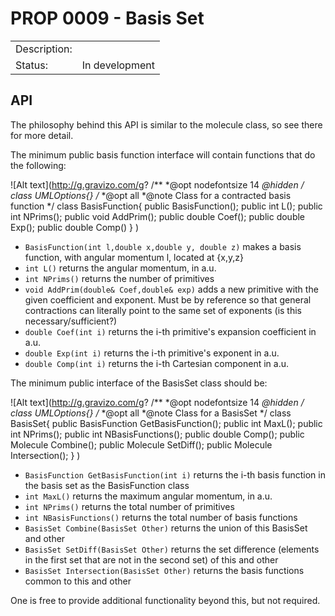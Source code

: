 # PROP 0009 - Basis Set

|                |                                           |
|:---------------|:------------------------------------------|
| Description:   |                                           |
| Status:        | In development                            |
 

## API
The philosophy behind this API is similar to the molecule class, so see there for more detail.

The minimum public basis function interface will contain functions that do the following:

![Alt text](http://g.gravizo.com/g?
/**
*@opt nodefontsize 14
*@hidden
*/
class UMLOptions{}
/**
*@opt all
*@note Class for a contracted basis function
*/
class BasisFunction{
public BasisFunction();
public int L();
public int NPrims();
public void AddPrim();
public double Coef();
public double Exp();
public double Comp()
}
)

* `BasisFunction(int l,double x,double y, double z)` makes a basis function, with angular momentum l, located at {x,y,z}
* `int L()` returns the angular momentum, in a.u.
* `int NPrims()` returns the number of primitives
* `void AddPrim(double& Coef,double& exp)` adds a new primitive with the given coefficient and exponent.  Must be by reference so that general contractions can literally point to the same set of exponents (is this necessary/sufficient?)
* `double Coef(int i)` returns the i-th primitive's expansion coefficient in a.u.
* `double Exp(int i)` returns the i-th primitive's exponent in a.u.
* `double Comp(int i)` returns the i-th Cartesian component in a.u.

The minimum public interface of the BasisSet class should be:

![Alt text](http://g.gravizo.com/g?
/**
*@opt nodefontsize 14
*@hidden
*/
class UMLOptions{}
/**
*@opt all
*@note Class for a BasisSet
*/
class BasisSet{
public BasisFunction GetBasisFunction();
public int MaxL();
public int NPrims();
public int NBasisFunctions();
public double Comp();
public Molecule Combine();
public Molecule SetDiff();
public Molecule Intersection();
}
)

* `BasisFunction GetBasisFunction(int i)` returns the i-th basis function in the basis set as the BasisFunction class
* `int MaxL()` returns the maximum angular momentum, in a.u.
* `int NPrims()` returns the total number of primitives
* `int NBasisFunctions()` returns the total number of basis functions
* `BasisSet Combine(BasisSet Other)` returns the union of this BasisSet and other
* `BasisSet SetDiff(BasisSet Other)` returns the set difference (elements in the first set that are not in the second set) of this and other
* `BasisSet Intersection(BasisSet Other)` returns the basis functions common to this and other
 
One is free to provide additional functionality beyond this, but not required.
 
